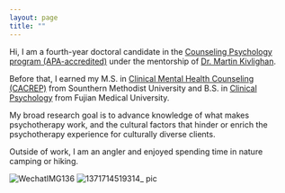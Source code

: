 ```yaml
---
layout: page
title: ""
---
```

Hi, I am a fourth-year doctoral candidate in the [Counseling Psychology program (APA-accredited)](https://education.uiowa.edu/areas-study/counseling-and-mental-health/counseling-psychology) under the mentorship of [Dr. Martin Kivlighan](https://scholar.google.com/citations?user=eOy2ZCkAAAAJ&hl=en). 

Before that, I earned my M.S. in [Clinical Mental Health Counseling (CACREP)](https://www.smu.edu/simmons/academics/counseling/ms-counseling) from Sounthern Methodist University and B.S. in [Clinical Psychology](https://www.fjmu.edu.cn/) from Fujian Medical University.

My broad research goal is to advance knowledge of what makes psychotherapy work, and the cultural factors that hinder or enrich the psychotherapy experience for culturally diverse clients.

Outside of work, I am an angler and enjoyed spending time in nature camping or hiking.

![WechatIMG136](https://github.com/anglerkw/anglerkw.github.io/assets/168578386/f71f634c-a517-48f2-96b5-b232de9eed98)
![1371714519314_ pic](https://github.com/anglerkw/anglerkw.github.io/assets/168578386/4adae32b-8063-46e9-bf88-6c2a15d9d410)
